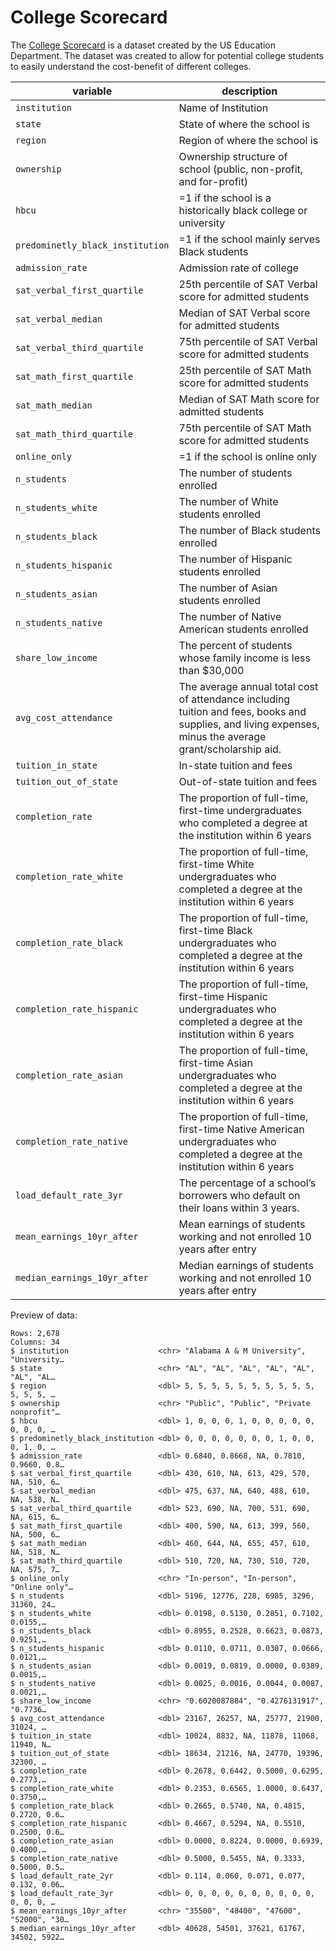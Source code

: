 # College Scorecard


The [College Scorecard](https://collegescorecard.ed.gov/data/) is a
dataset created by the US Education Department. The dataset was created
to allow for potential college students to easily understand the
cost-benefit of different colleges.

| variable | description |
|----|----|
| `institution` | Name of Institution |
| `state` | State of where the school is |
| `region` | Region of where the school is |
| `ownership` | Ownership structure of school (public, non-profit, and for-profit) |
| `hbcu` | =1 if the school is a historically black college or university |
| `predominetly_black_institution` | =1 if the school mainly serves Black students |
| `admission_rate` | Admission rate of college |
| `sat_verbal_first_quartile` | 25th percentile of SAT Verbal score for admitted students |
| `sat_verbal_median` | Median of SAT Verbal score for admitted students |
| `sat_verbal_third_quartile` | 75th percentile of SAT Verbal score for admitted students |
| `sat_math_first_quartile` | 25th percentile of SAT Math score for admitted students |
| `sat_math_median` | Median of SAT Math score for admitted students |
| `sat_math_third_quartile` | 75th percentile of SAT Math score for admitted students |
| `online_only` | =1 if the school is online only |
| `n_students` | The number of students enrolled |
| `n_students_white` | The number of White students enrolled |
| `n_students_black` | The number of Black students enrolled |
| `n_students_hispanic` | The number of Hispanic students enrolled |
| `n_students_asian` | The number of Asian students enrolled |
| `n_students_native` | The number of Native American students enrolled |
| `share_low_income` | The percent of students whose family income is less than \$30,000 |
| `avg_cost_attendance` | The average annual total cost of attendance including tuition and fees, books and supplies, and living expenses, minus the average grant/scholarship aid. |
| `tuition_in_state` | In-state tuition and fees |
| `tuition_out_of_state` | Out-of-state tuition and fees |
| `completion_rate` | The proportion of full-time, first-time undergraduates who completed a degree at the institution within 6 years |
| `completion_rate_white` | The proportion of full-time, first-time White undergraduates who completed a degree at the institution within 6 years |
| `completion_rate_black` | The proportion of full-time, first-time Black undergraduates who completed a degree at the institution within 6 years |
| `completion_rate_hispanic` | The proportion of full-time, first-time Hispanic undergraduates who completed a degree at the institution within 6 years |
| `completion_rate_asian` | The proportion of full-time, first-time Asian undergraduates who completed a degree at the institution within 6 years |
| `completion_rate_native` | The proportion of full-time, first-time Native American undergraduates who completed a degree at the institution within 6 years |
| `load_default_rate_3yr` | The percentage of a school’s borrowers who default on their loans within 3 years. |
| `mean_earnings_10yr_after` | Mean earnings of students working and not enrolled 10 years after entry |
| `median_earnings_10yr_after` | Median earnings of students working and not enrolled 10 years after entry |

Preview of data:

    Rows: 2,678
    Columns: 34
    $ institution                    <chr> "Alabama A & M University", "University…
    $ state                          <chr> "AL", "AL", "AL", "AL", "AL", "AL", "AL…
    $ region                         <dbl> 5, 5, 5, 5, 5, 5, 5, 5, 5, 5, 5, 5, 5, …
    $ ownership                      <chr> "Public", "Public", "Private nonprofit"…
    $ hbcu                           <dbl> 1, 0, 0, 0, 1, 0, 0, 0, 0, 0, 0, 0, 0, …
    $ predominetly_black_institution <dbl> 0, 0, 0, 0, 0, 0, 0, 1, 0, 0, 0, 1, 0, …
    $ admission_rate                 <dbl> 0.6840, 0.8668, NA, 0.7810, 0.9660, 0.8…
    $ sat_verbal_first_quartile      <dbl> 430, 610, NA, 613, 429, 570, NA, 510, 6…
    $ sat_verbal_median              <dbl> 475, 637, NA, 640, 488, 610, NA, 538, N…
    $ sat_verbal_third_quartile      <dbl> 523, 690, NA, 700, 531, 690, NA, 615, 6…
    $ sat_math_first_quartile        <dbl> 400, 590, NA, 613, 399, 560, NA, 500, 6…
    $ sat_math_median                <dbl> 460, 644, NA, 655, 457, 610, NA, 518, N…
    $ sat_math_third_quartile        <dbl> 510, 720, NA, 730, 510, 720, NA, 575, 7…
    $ online_only                    <chr> "In-person", "In-person", "Online only"…
    $ n_students                     <dbl> 5196, 12776, 228, 6985, 3296, 31360, 24…
    $ n_students_white               <dbl> 0.0198, 0.5130, 0.2851, 0.7102, 0.0155,…
    $ n_students_black               <dbl> 0.8955, 0.2528, 0.6623, 0.0873, 0.9251,…
    $ n_students_hispanic            <dbl> 0.0110, 0.0711, 0.0307, 0.0666, 0.0121,…
    $ n_students_asian               <dbl> 0.0019, 0.0819, 0.0000, 0.0389, 0.0015,…
    $ n_students_native              <dbl> 0.0025, 0.0016, 0.0044, 0.0087, 0.0021,…
    $ share_low_income               <chr> "0.6020087884", "0.4276131917", "0.7736…
    $ avg_cost_attendance            <dbl> 23167, 26257, NA, 25777, 21900, 31024, …
    $ tuition_in_state               <dbl> 10024, 8832, NA, 11878, 11068, 11940, N…
    $ tuition_out_of_state           <dbl> 18634, 21216, NA, 24770, 19396, 32300, …
    $ completion_rate                <dbl> 0.2678, 0.6442, 0.5000, 0.6295, 0.2773,…
    $ completion_rate_white          <dbl> 0.2353, 0.6565, 1.0000, 0.6437, 0.3750,…
    $ completion_rate_black          <dbl> 0.2665, 0.5740, NA, 0.4815, 0.2720, 0.6…
    $ completion_rate_hispanic       <dbl> 0.4667, 0.5294, NA, 0.5510, 0.2500, 0.6…
    $ completion_rate_asian          <dbl> 0.0000, 0.8224, 0.0000, 0.6939, 0.4000,…
    $ completion_rate_native         <dbl> 0.5000, 0.5455, NA, 0.3333, 0.5000, 0.5…
    $ load_default_rate_2yr          <dbl> 0.114, 0.060, 0.071, 0.077, 0.132, 0.06…
    $ load_default_rate_3yr          <dbl> 0, 0, 0, 0, 0, 0, 0, 0, 0, 0, 0, 0, 0, …
    $ mean_earnings_10yr_after       <chr> "35500", "48400", "47600", "52000", "30…
    $ median_earnings_10yr_after     <dbl> 40628, 54501, 37621, 61767, 34502, 5922…
